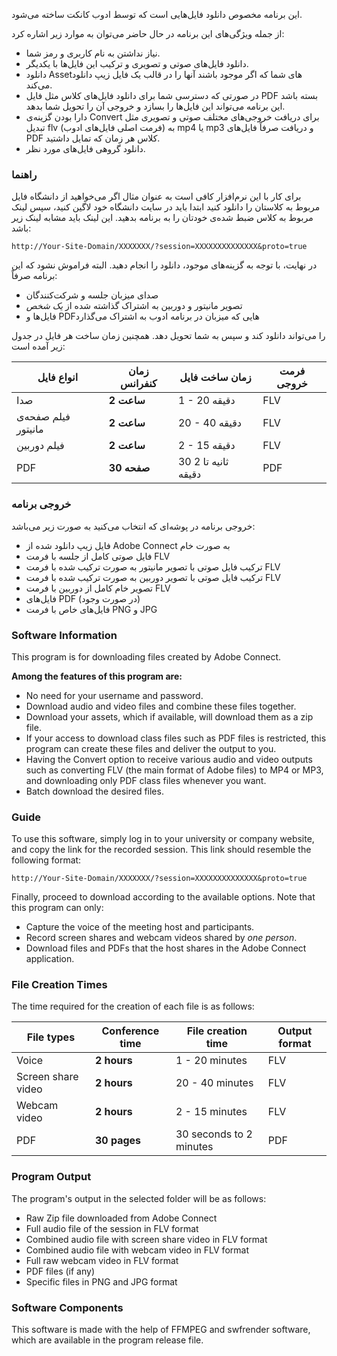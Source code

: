 <p>
  این برنامه مخصوص دانلود فایل‌هایی است که توسط ادوب کانکت ساخته می‌شود.
</p>
<p>
  از جمله ویژگی‌های این برنامه در حال حاضر می‌توان به موارد زیر اشاره کرد:
</p>


- نیاز نداشتن به نام کاربری و رمز شما.
- دانلود فایل‌های صوتی و تصویری و ترکیب این فایل‌ها با یکدیگر.
- دانلود Asset‌های شما که اگر موجود باشند آنها را در قالب یک فایل زیپ دانلود می‌کند.
- در صورتی که دسترسی شما برای دانلود فایل‌های کلاس مثل فایل PDF بسته باشد این برنامه می‌تواند این فایل‌ها را بسازد و خروجی آن را تحویل شما بدهد.
- دارا بودن گزینه‌ی Convert برای دریافت خروجی‌های مختلف صوتی و تصویری مثل تبدیل flv (فرمت اصلی فایل‌های ادوب) به mp4 یا mp3 و دریافت صرفاً فایل‌های PDF کلاس هر زمان که تمایل داشتید.
- دانلود گروهی فایل‌های مورد نظر.

### راهنما
برای کار با این نرم‌افزار کافی است به عنوان مثال اگر می‌خواهید از دانشگاه فایل مربوط به کلاستان را دانلود کنید ابتدا باید در سایت دانشگاه خود لاگین کنید، سپس لینک مربوط به کلاس ضبط شده‌ی خودتان را به برنامه بدهید. این لینک باید مشابه لینک زیر باشد:

`http://Your-Site-Domain/XXXXXXX/?session=XXXXXXXXXXXXXX&proto=true`

در نهایت، با توجه به گزینه‌های موجود، دانلود را انجام دهید. البته فراموش نشود که این برنامه صرفاً:

- صدای میزبان جلسه و شرکت‌کنندگان
- تصویر مانیتور و دوربین به اشتراک گذاشته شده از *یک شخص*
- فایل‌ها و PDF‌هایی که میزبان در برنامه ادوب به اشتراک می‌گذارد

را می‌تواند دانلود کند و سپس به شما تحویل دهد. همچنین زمان ساخت هر فایل در جدول زیر آمده است:
<div align="center">

| انواع فایل          | زمان کنفرانس | زمان ساخت فایل | فرمت خروجی |
|---------------------|--------------|-----------------|------------|
| صدا                 | **2 ساعت**   | 1 - 20 دقیقه    | FLV        |
| فیلم صفحه‌ی مانیتور | **2 ساعت**   | 20 - 40 دقیقه   | FLV        |
| فیلم دوربین         | **2 ساعت**   | 2 - 15 دقیقه    | FLV        |
| PDF                 | **30 صفحه**  | 30 ثانیه تا 2 دقیقه | PDF     |

</div>

### خروجی برنامه
خروجی برنامه در پوشه‌ای که انتخاب می‌کنید به صورت زیر می‌باشد:

- فایل زیپ دانلود شده از Adobe Connect به صورت خام
- فایل صوتی کامل از جلسه با فرمت FLV
- ترکیب فایل صوتی با تصویر مانیتور به صورت ترکیب شده با فرمت FLV
- ترکیب فایل صوتی با تصویر دوربین به صورت ترکیب شده با فرمت FLV
- تصویر خام کامل از دوربین با فرمت FLV
- فایل‌های PDF (در صورت وجود)
- فایل‌های خاص با فرمت PNG و JPG

### Software Information

This program is for downloading files created by Adobe Connect.

**Among the features of this program are:**

- No need for your username and password.
- Download audio and video files and combine these files together.
- Download your assets, which if available, will download them as a zip file.
- If your access to download class files such as PDF files is restricted, this program can create these files and deliver the output to you.
- Having the Convert option to receive various audio and video outputs such as converting FLV (the main format of Adobe files) to MP4 or MP3, and downloading only PDF class files whenever you want.
- Batch download the desired files.

### Guide
To use this software, simply log in to your university or company website, and copy the link for the recorded session. This link should resemble the following format:

`http://Your-Site-Domain/XXXXXXX/?session=XXXXXXXXXXXXXX&proto=true`

Finally, proceed to download according to the available options. Note that this program can only:

- Capture the voice of the meeting host and participants.
- Record screen shares and webcam videos shared by *one person*.
- Download files and PDFs that the host shares in the Adobe Connect application.

### File Creation Times
The time required for the creation of each file is as follows:

<div align="center">

| File types          | Conference time  | File creation time  | Output format |
|---------------------|------------------|---------------------|---------------|
| Voice               | **2 hours**      | 1 - 20 minutes      | FLV           |
| Screen share video  | **2 hours**      | 20 - 40 minutes     | FLV           |
| Webcam video        | **2 hours**      | 2 - 15 minutes      | FLV           |
| PDF                 | **30 pages**     | 30 seconds to 2 minutes | PDF      |

</div>

### Program Output
The program's output in the selected folder will be as follows:

- Raw Zip file downloaded from Adobe Connect
- Full audio file of the session in FLV format
- Combined audio file with screen share video in FLV format
- Combined audio file with webcam video in FLV format
- Full raw webcam video in FLV format
- PDF files (if any)
- Specific files in PNG and JPG format

### Software Components

This software is made with the help of FFMPEG and swfrender software, which are available in the program release file.
